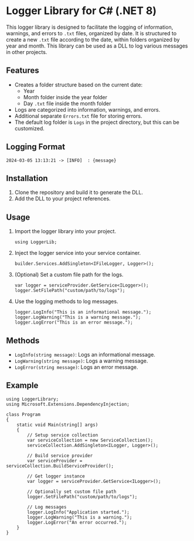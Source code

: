 # Logger Library for C# (.NET 8) #

This logger library is designed to facilitate the logging of information, warnings, and errors to `.txt` files, organized by date. It is structured to create a new `.txt` file according to the date, within folders organized by year and month. This library can be used as a DLL to log various messages in other projects.

## Features ##
* Creates a folder structure based on the current date:
    * Year
    * Month folder inside the year folder
    * Day `.txt` file inside the month folder   
* Logs are categorized into information, warnings, and errors.
* Additional separate `Errors.txt` file for storing errors.
* The default log folder is `Logs` in the project directory, but this can be customized.

## Logging Format ##
`2024-03-05 13:13:21 -> [INFO]  : {message}`

## Installation ##
1. Clone the repository and build it to generate the DLL.
2. Add the DLL to your project references.

## Usage ##
1. Import the logger library into your project.
   ```
   using LoggerLib;
   ```
2. Inject the logger service into your service container.
   ```
   builder.Services.AddSingleton<IFileLogger, Logger>();
   ```
3. (Optional) Set a custom file path for the logs.
   ```
   var logger = serviceProvider.GetService<ILogger>();
   logger.SetFilePath("custom/path/to/logs");
   ```
4. Use the logging methods to log messages.
   ```
   logger.LogInfo("This is an informational message.");
   logger.LogWarning("This is a warning message.");
   logger.LogError("This is an error message.");
   ```

## Methods ##
* `LogInfo(string message)`: Logs an informational message.
* `LogWarning(string message)`: Logs a warning message.
* `LogError(string message)`: Logs an error message.

## Example ##
```
using LoggerLibrary;
using Microsoft.Extensions.DependencyInjection;

class Program
{
    static void Main(string[] args)
    {
        // Setup service collection
        var serviceCollection = new ServiceCollection();
        serviceCollection.AddSingleton<ILogger, Logger>();

        // Build service provider
        var serviceProvider = serviceCollection.BuildServiceProvider();

        // Get logger instance
        var logger = serviceProvider.GetService<ILogger>();

        // Optionally set custom file path
        logger.SetFilePath("custom/path/to/logs");

        // Log messages
        logger.LogInfo("Application started.");
        logger.LogWarning("This is a warning.");
        logger.LogError("An error occurred.");
    }
}
```
